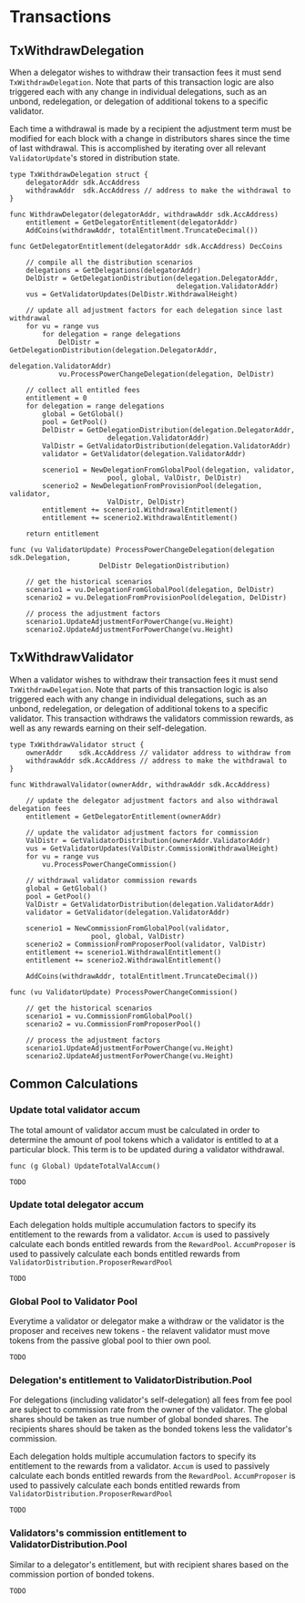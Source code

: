 # Transactions

## TxWithdrawDelegation

When a delegator wishes to withdraw their transaction fees it must send
`TxWithdrawDelegation`. Note that parts of this transaction logic are also
triggered each with any change in individual delegations, such as an unbond,
redelegation, or delegation of additional tokens to a specific validator.  

Each time a withdrawal is made by a recipient the adjustment term must be
modified for each block with a change in distributors shares since the time of
last withdrawal.  This is accomplished by iterating over all relevant
`ValidatorUpdate`'s stored in distribution state.


```golang
type TxWithdrawDelegation struct {
    delegatorAddr sdk.AccAddress
    withdrawAddr  sdk.AccAddress // address to make the withdrawal to
}

func WithdrawDelegator(delegatorAddr, withdrawAddr sdk.AccAddress) 
    entitlement = GetDelegatorEntitlement(delegatorAddr)
    AddCoins(withdrawAddr, totalEntitlment.TruncateDecimal())

func GetDelegatorEntitlement(delegatorAddr sdk.AccAddress) DecCoins
    
    // compile all the distribution scenarios
    delegations = GetDelegations(delegatorAddr)
    DelDistr = GetDelegationDistribution(delegation.DelegatorAddr,
                                         delegation.ValidatorAddr)
    vus = GetValidatorUpdates(DelDistr.WithdrawalHeight)
        
    // update all adjustment factors for each delegation since last withdrawal
    for vu = range vus 
        for delegation = range delegations 
            DelDistr = GetDelegationDistribution(delegation.DelegatorAddr,
                                                 delegation.ValidatorAddr)
            vu.ProcessPowerChangeDelegation(delegation, DelDistr) 
    
    // collect all entitled fees
    entitlement = 0
    for delegation = range delegations 
        global = GetGlobal() 
        pool = GetPool() 
        DelDistr = GetDelegationDistribution(delegation.DelegatorAddr,
                        delegation.ValidatorAddr)
        ValDistr = GetValidatorDistribution(delegation.ValidatorAddr)
        validator = GetValidator(delegation.ValidatorAddr)

        scenerio1 = NewDelegationFromGlobalPool(delegation, validator, 
                        pool, global, ValDistr, DelDistr)
        scenerio2 = NewDelegationFromProvisionPool(delegation, validator, 
                        ValDistr, DelDistr)
        entitlement += scenerio1.WithdrawalEntitlement()
        entitlement += scenerio2.WithdrawalEntitlement()
    
    return entitlement

func (vu ValidatorUpdate) ProcessPowerChangeDelegation(delegation sdk.Delegation, 
                      DelDistr DelegationDistribution) 

    // get the historical scenarios
    scenario1 = vu.DelegationFromGlobalPool(delegation, DelDistr) 
    scenario2 = vu.DelegationFromProvisionPool(delegation, DelDistr) 

    // process the adjustment factors 
    scenario1.UpdateAdjustmentForPowerChange(vu.Height) 
    scenario2.UpdateAdjustmentForPowerChange(vu.Height) 
```

## TxWithdrawValidator

When a validator wishes to withdraw their transaction fees it must send
`TxWithdrawDelegation`. Note that parts of this transaction logic is also
triggered each with any change in individual delegations, such as an unbond,
redelegation, or delegation of additional tokens to a specific validator. This
transaction withdraws the validators commission rewards, as well as any rewards
earning on their self-delegation. 

```
type TxWithdrawValidator struct {
    ownerAddr    sdk.AccAddress // validator address to withdraw from 
    withdrawAddr sdk.AccAddress // address to make the withdrawal to
}

func WithdrawalValidator(ownerAddr, withdrawAddr sdk.AccAddress)

    // update the delegator adjustment factors and also withdrawal delegation fees
    entitlement = GetDelegatorEntitlement(ownerAddr)
    
    // update the validator adjustment factors for commission 
    ValDistr = GetValidatorDistribution(ownerAddr.ValidatorAddr)
    vus = GetValidatorUpdates(ValDistr.CommissionWithdrawalHeight)
    for vu = range vus 
        vu.ProcessPowerChangeCommission()

    // withdrawal validator commission rewards
    global = GetGlobal() 
    pool = GetPool() 
    ValDistr = GetValidatorDistribution(delegation.ValidatorAddr)
    validator = GetValidator(delegation.ValidatorAddr)

    scenerio1 = NewCommissionFromGlobalPool(validator, 
                    pool, global, ValDistr)
    scenerio2 = CommissionFromProposerPool(validator, ValDistr)
    entitlement += scenerio1.WithdrawalEntitlement()
    entitlement += scenerio2.WithdrawalEntitlement()
    
    AddCoins(withdrawAddr, totalEntitlment.TruncateDecimal())

func (vu ValidatorUpdate) ProcessPowerChangeCommission() 

    // get the historical scenarios
    scenario1 = vu.CommissionFromGlobalPool()
    scenario2 = vu.CommissionFromProposerPool()

    // process the adjustment factors 
    scenario1.UpdateAdjustmentForPowerChange(vu.Height) 
    scenario2.UpdateAdjustmentForPowerChange(vu.Height) 
```

## Common Calculations 


### Update total validator accum

The total amount of validator accum must be calculated in order to determine
the amount of pool tokens which a validator is entitled to at a particular block. 
This term is to be updated during a validator withdrawal. 

``` 
func (g Global) UpdateTotalValAccum() 

TODO 

```

### Update total delegator accum

Each delegation holds multiple accumulation factors to specify its entitlement to
the rewards from a validator. `Accum` is used to passively calculate
each bonds entitled rewards from the `RewardPool`. `AccumProposer` is used to
passively calculate each bonds entitled rewards from
`ValidatorDistribution.ProposerRewardPool`

``` 
TODO
```

### Global Pool to Validator Pool

Everytime a validator or delegator make a withdraw or the validator is the
proposer and receives new tokens - the relavent validator must move tokens from
the passive global pool to thier own pool. 

``` 
TODO
```


### Delegation's entitlement to ValidatorDistribution.Pool

For delegations (including validator's self-delegation) all fees from fee pool
are subject to commission rate from the owner of the validator. The global
shares should be taken as true number of global bonded shares. The recipients
shares should be taken as the bonded tokens less the validator's commission.

Each delegation holds multiple accumulation factors to specify its entitlement to
the rewards from a validator. `Accum` is used to passively calculate
each bonds entitled rewards from the `RewardPool`. `AccumProposer` is used to
passively calculate each bonds entitled rewards from
`ValidatorDistribution.ProposerRewardPool`

```
TODO
```

### Validators's commission entitlement to ValidatorDistribution.Pool

Similar to a delegator's entitlement, but with recipient shares based on the
commission portion of bonded tokens.

```
TODO
```
